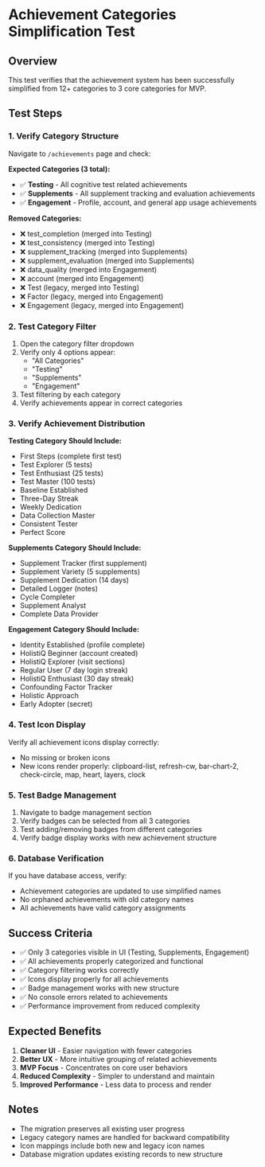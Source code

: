 # Achievement Categories Simplification Test

## Overview
This test verifies that the achievement system has been successfully simplified from 12+ categories to 3 core categories for MVP.

## Test Steps

### 1. Verify Category Structure
Navigate to `/achievements` page and check:

**Expected Categories (3 total):**
- ✅ **Testing** - All cognitive test related achievements
- ✅ **Supplements** - All supplement tracking and evaluation achievements  
- ✅ **Engagement** - Profile, account, and general app usage achievements

**Removed Categories:**
- ❌ test_completion (merged into Testing)
- ❌ test_consistency (merged into Testing)
- ❌ supplement_tracking (merged into Supplements)
- ❌ supplement_evaluation (merged into Supplements)
- ❌ data_quality (merged into Engagement)
- ❌ account (merged into Engagement)
- ❌ Test (legacy, merged into Testing)
- ❌ Factor (legacy, merged into Engagement)
- ❌ Engagement (legacy, merged into Engagement)

### 2. Test Category Filter
1. Open the category filter dropdown
2. Verify only 4 options appear:
   - "All Categories"
   - "Testing"
   - "Supplements" 
   - "Engagement"
3. Test filtering by each category
4. Verify achievements appear in correct categories

### 3. Verify Achievement Distribution

**Testing Category Should Include:**
- First Steps (complete first test)
- Test Explorer (5 tests)
- Test Enthusiast (25 tests)
- Test Master (100 tests)
- Baseline Established
- Three-Day Streak
- Weekly Dedication
- Data Collection Master
- Consistent Tester
- Perfect Score

**Supplements Category Should Include:**
- Supplement Tracker (first supplement)
- Supplement Variety (5 supplements)
- Supplement Dedication (14 days)
- Detailed Logger (notes)
- Cycle Completer
- Supplement Analyst
- Complete Data Provider

**Engagement Category Should Include:**
- Identity Established (profile complete)
- HolistiQ Beginner (account created)
- HolistiQ Explorer (visit sections)
- Regular User (7 day login streak)
- HolistiQ Enthusiast (30 day streak)
- Confounding Factor Tracker
- Holistic Approach
- Early Adopter (secret)

### 4. Test Icon Display
Verify all achievement icons display correctly:
- No missing or broken icons
- New icons render properly: clipboard-list, refresh-cw, bar-chart-2, check-circle, map, heart, layers, clock

### 5. Test Badge Management
1. Navigate to badge management section
2. Verify badges can be selected from all 3 categories
3. Test adding/removing badges from different categories
4. Verify badge display works with new achievement structure

### 6. Database Verification
If you have database access, verify:
- Achievement categories are updated to use simplified names
- No orphaned achievements with old category names
- All achievements have valid category assignments

## Success Criteria
- ✅ Only 3 categories visible in UI (Testing, Supplements, Engagement)
- ✅ All achievements properly categorized and functional
- ✅ Category filtering works correctly
- ✅ Icons display properly for all achievements
- ✅ Badge management works with new structure
- ✅ No console errors related to achievements
- ✅ Performance improvement from reduced complexity

## Expected Benefits
1. **Cleaner UI** - Easier navigation with fewer categories
2. **Better UX** - More intuitive grouping of related achievements
3. **MVP Focus** - Concentrates on core user behaviors
4. **Reduced Complexity** - Simpler to understand and maintain
5. **Improved Performance** - Less data to process and render

## Notes
- The migration preserves all existing user progress
- Legacy category names are handled for backward compatibility
- Icon mappings include both new and legacy icon names
- Database migration updates existing records to new structure
